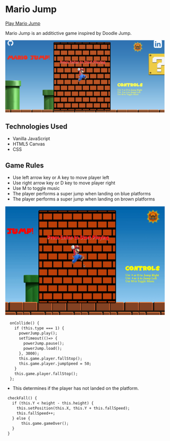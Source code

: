 # Mario Jump
[Play Mario Jump](https://hsachdeva01.github.io/MarioJump/)

Mario Jump is an additictive game inspired by Doodle Jump.

![](/assets/images/MarioJump%20Game%20Cover.png)

## Technologies Used

* Vanilla JavaScript
* HTML5 Canvas
* CSS

## Game Rules
* Use left arrow key or A key to move player left
* Use right arrow key or D key to move player right
* Use M to toggle music
* The player performs a super jump when landing on blue platforms
* The player performs a super jump when landing on brown platforms

![](/assets/images/MarioJump.gif)

```
  onCollide() {
    if (this.type === 1) {
      powerJump.play();
      setTimeout(()=> {
        powerJump.pause();
        powerJump.load();
      }, 3000);
      this.game.player.fallStop();
      this.game.player.jumpSpeed = 50;
    }
    this.game.player.fallStop();
  };
 ```
 * This determines if the player has not landed on the platform. 
 ```
  checkFall() {
    if (this.Y < height - this.height) {
      this.setPosition(this.X, this.Y + this.fallSpeed);
      this.fallSpeed++;
    } else {
        this.game.gameOver();
    }
  }
```
